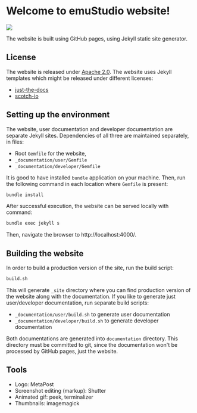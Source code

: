 # Welcome to emuStudio website!

[![](https://img.shields.io/static/v1?label=Sponsor&message=%E2%9D%A4&logo=GitHub&color=%23fe8e86)](https://github.com/sponsors/vbmacher)

The website is built using GitHub pages, using Jekyll static site generator.

## License

The website is released under [Apache 2.0](https://www.apache.org/licenses/LICENSE-2.0). The website uses Jekyll
templates which might be released under different licenses:

- [just-the-docs](https://github.com/pmarsceill/just-the-docs)
- [scotch-io](https://github.com/scotch-io/scotch-io.github.io)

## Setting up the environment

The website, user documentation and developer documentation are separate Jekyll sites. Dependencies of all three
are maintained separately, in files:

- Root `Gemfile` for the website,
- `_documentation/user/Gemfile`
- `_documentation/developer/Gemfile`

It is good to have installed `bundle` application on your machine. Then, run the following command in each location
where `Gemfile` is present:

```bash
bundle install
```

After successful execution, the website can be served locally with command:

```bash
bundle exec jekyll s
``` 

Then, navigate the browser to http://localhost:4000/.

## Building the website

In order to build a production version of the site, run the build script:

```bash
build.sh
```

This will generate `_site` directory where you can find production version of the website along with the documentation.
If you like to generate just user/developer documentation, run separate build scripts:

- `_documentation/user/build.sh` to generate user documentation
- `_documentation/developer/build.sh` to generate developer documentation

Both documentations are generated into `documentation` directory. This directory must be committed to git, since
the documentation won't be processed by GitHub pages, just the website.

## Tools

- Logo: MetaPost
- Screenshot editing (markup): Shutter
- Animated gif: peek, terminalizer
- Thumbnails: imagemagick
